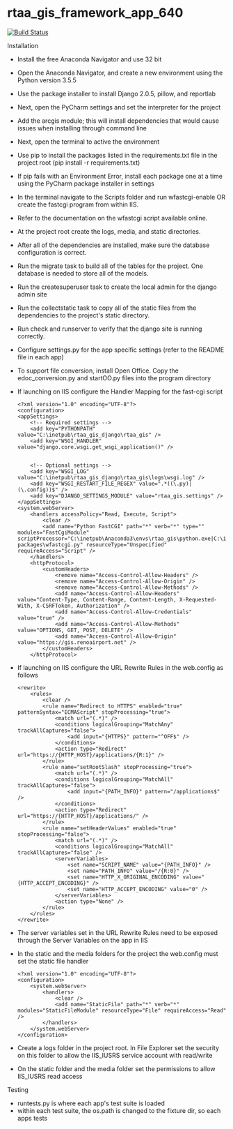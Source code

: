 # rtaa_gis_framework_app_640
[![Build Status](https://travis-ci.org/Ricardh522/rtaa_gis.svg?branch=master)](https://travis-ci.org/Ricardh522/rtaa_gis)

Installation

- Install the free Anaconda Navigator and use 32 bit

- Open the Anaconda Navigator, and create a new environment using the Python version 3.5.5

- Use the package installer to install Django 2.0.5, pillow, and reportlab

- Next, open the PyCharm settings and set the interpreter for the project

- Add the arcgis module; this will install dependencies that would cause issues when installing through command line

- Next, open the terminal to active the environment

- Use pip to install the packages listed in the requirements.txt file in the project root (pip install -r requirements.txt)

- If pip fails with an Environment Error, install each package one at a time using the PyCharm package installer in settings

- In the terminal navigate to the Scripts folder and run wfastcgi-enable OR create the fastcgi program from within IIS.

- Refer to the documentation on the wfastcgi script available online.

- At the project root create the logs, media, and static directories.

- After all of the dependencies are installed, make sure the database configuration is correct.

- Run the migrate task to build all of the tables for the project.  One database is needed to store all of the models.

- Run the createsuperuser task to create the local admin for the django admin site

- Run the collectstatic task to copy all of the static files from the dependencies to the project's static directory.

- Run check and runserver to verify that the django site is running correctly.

- Configure settings.py for the app specific settings (refer to the README file in each app)

- To support file conversion, install Open Office.  Copy the edoc_conversion.py and startOO.py files into the program directory

- If launching on IIS configure the Handler Mapping for the fast-cgi script
    ```
    <?xml version="1.0" encoding="UTF-8"?>
    <configuration>
	<appSettings>
	    <!-- Required settings -->
	    <add key="PYTHONPATH" value="C:\inetpub\rtaa_gis_django\rtaa_gis" />
	    <add key="WSGI_HANDLER" value="django.core.wsgi.get_wsgi_application()" />


	    <!-- Optional settings -->
	    <add key="WSGI_LOG" value="C:\inetpub\rtaa_gis_django\rtaa_gis\logs\wsgi.log" />
	    <add key="WSGI_RESTART_FILE_REGEX" value=".*((\.py)|(\.config))$" />
	    <add key="DJANGO_SETTINGS_MODULE" value="rtaa_gis.settings" />
	</appSettings>
    <system.webServer>
        <handlers accessPolicy="Read, Execute, Script">
        	<clear />
            <add name="Python FastCGI" path="*" verb="*" type="" modules="FastCgiModule" scriptProcessor="C:\inetpub\Anaconda3\envs\rtaa_gis\python.exe|C:\inetpub\Anaconda3\envs\rtaa_gis\Lib\site-packages\wfastcgi.py" resourceType="Unspecified" requireAccess="Script" />
        </handlers>
        <httpProtocol>
            <customHeaders>
                <remove name="Access-Control-Allow-Headers" />
                <remove name="Access-Control-Allow-Origin" />
                <remove name="Access-Control-Allow-Methods" />
                <add name="Access-Control-Allow-Headers" value="Content-Type, Content-Range, Content-Length, X-Requested-With, X-CSRFToken, Authorization" />
                <add name="Access-Control-Allow-Credentials" value="true" />
                <add name="Access-Control-Allow-Methods" value="OPTIONS, GET, POST, DELETE" />
                <add name="Access-Control-Allow-Origin" value="https://gis.renoairport.net" />
            </customHeaders>
        </httpProtocol>

    ```
- If launching on IIS configure the URL Rewrite Rules in the web.config as follows
    ```
    <rewrite>
        <rules>
            <clear />
            <rule name="Redirect to HTTPS" enabled="true" patternSyntax="ECMAScript" stopProcessing="true">
                <match url="(.*)" />
                <conditions logicalGrouping="MatchAny" trackAllCaptures="false">
                    <add input="{HTTPS}" pattern="^OFF$" />
                </conditions>
                <action type="Redirect" url="https://{HTTP_HOST}/applications/{R:1}" />
            </rule>
            <rule name="setRootSlash" stopProcessing="true">
                <match url="(.*)" />
                <conditions logicalGrouping="MatchAll" trackAllCaptures="false">
                    <add input="{PATH_INFO}" pattern="/applications$" />
                </conditions>
                <action type="Redirect" url="https://{HTTP_HOST}/applications/" />
            </rule>
            <rule name="setHeaderValues" enabled="true" stopProcessing="false">
                <match url="(.*)" />
                <conditions logicalGrouping="MatchAll" trackAllCaptures="false" />
                <serverVariables>
                    <set name="SCRIPT_NAME" value="{PATH_INFO}" />
                    <set name="PATH_INFO" value="/{R:0}" />
                    <set name="HTTP_X_ORIGINAL_ENCODING" value="{HTTP_ACCEPT_ENCODING}" />
                    <set name="HTTP_ACCEPT_ENCODING" value="0" />
                </serverVariables>
                <action type="None" />
            </rule>
        </rules>
    </rewrite>
    ```

- The server variables set in the URL Rewrite Rules need to be exposed through the Server Variables on the app in IIS

- In the static and the media folders for the project the web.config must set the static file handler
    ```
    <?xml version="1.0" encoding="UTF-8"?>
    <configuration>
        <system.webServer>
            <handlers>
                <clear />
                <add name="StaticFile" path="*" verb="*" modules="StaticFileModule" resourceType="File" requireAccess="Read" />
            </handlers>
        </system.webServer>
    </configuration>
    ```         

- Create a logs folder in the project root.  In File Explorer set the security on this folder to allow the IIS_IUSRS 
service account with read/write

- On the static folder and the media folder set the permissions to allow IIS_IUSRS read access

Testing

- runtests.py is where each app's test suite is loaded
- within each test suite, the os.path is changed to the fixture dir, so each apps tests 



